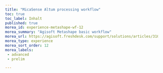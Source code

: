 ```yaml
---
title: "MicaSense Altum processing workflow"
toc: true
toc_label: Inhalt
published: true
morea_id: experience-metashape-wf-12
morea_summary: "Agisoft Metashape basic workflow"
morea_url: https://agisoft.freshdesk.com/support/solutions/articles/31000148381-micasense-altum-processing-workflow-including-reflectance-calibration-in-agisoft-metashape-professi
morea_type: experience
morea_sort_order: 12
morea_labels:
 - advanced
 - prelim 

---
```


